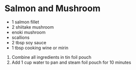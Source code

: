 # Salmon and Mushroom

* 1 salmon fillet
* 2 shiitake mushroom
* enoki mushroom
* scallions
* 2 tbsp soy sauce
* 1 tbsp cooking wine or mirin

1. Combine all ingredients in tin foil pouch
1. Add 1 cup water to pan and steam foil pouch for 10 minutes
